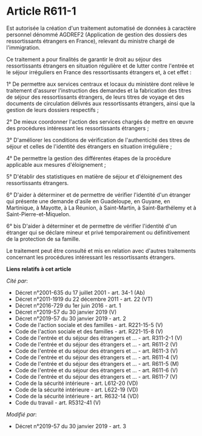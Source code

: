 # Article R611-1

Est autorisée la création d'un traitement automatisé de données à caractère personnel dénommé AGDREF2 (Application de gestion
des dossiers des ressortissants étrangers en France), relevant du ministre chargé de l'immigration.

Ce traitement a pour finalités de garantir le droit au séjour des ressortissants étrangers en situation régulière et de
lutter contre l'entrée et le séjour irréguliers en France des ressortissants étrangers et, à cet effet :

1° De permettre aux services centraux et locaux du ministère dont relève le traitement d'assurer l'instruction des demandes
et la fabrication des titres de séjour des ressortissants étrangers, de leurs titres de voyage et des documents de
circulation délivrés aux ressortissants étrangers, ainsi que la gestion de leurs dossiers respectifs ;

2° De mieux coordonner l'action des services chargés de mettre en œuvre des procédures intéressant les ressortissants
étrangers ;

3° D'améliorer les conditions de vérification de l'authenticité des titres de séjour et celles de l'identité des étrangers en
situation irrégulière ;

4° De permettre la gestion des différentes étapes de la procédure applicable aux mesures d'éloignement ;

5° D'établir des statistiques en matière de séjour et d'éloignement des ressortissants étrangers.

6° D'aider à déterminer et de permettre de vérifier l'identité d'un étranger qui présente une demande d'asile en Guadeloupe,
en Guyane, en Martinique, à Mayotte, à La Réunion, à Saint-Martin, à Saint-Barthélemy et à Saint-Pierre-et-Miquelon.

6° bis D'aider à déterminer et de permettre de vérifier l'identité d'un étranger qui se déclare mineur et privé
temporairement ou définitivement de la protection de sa famille.

Le traitement peut être consulté et mis en relation avec d'autres traitements concernant les procédures intéressant les
ressortissants étrangers.

**Liens relatifs à cet article**

_Cité par_:

  - Décret n°2001-635 du 17 juillet 2001 - art. 34-1 (Ab)
  - Décret n°2011-1919 du 22 décembre 2011 - art. 22 (VT)
  - Décret n°2016-729 du 1er juin 2016 - art. 1
  - Décret n°2019-57 du 30 janvier 2019 (V)
  - Décret n°2019-57 du 30 janvier 2019 - art. 2
  - Code de l'action sociale et des familles - art. R221-15-5 (V)
  - Code de l'action sociale et des familles - art. R221-15-8 (V)
  - Code de l'entrée et du séjour des étrangers et ... - art. R311-2-1 (V)
  - Code de l'entrée et du séjour des étrangers et ... - art. R611-2 (V)
  - Code de l'entrée et du séjour des étrangers et ... - art. R611-3 (V)
  - Code de l'entrée et du séjour des étrangers et ... - art. R611-4 (V)
  - Code de l'entrée et du séjour des étrangers et ... - art. R611-5 (M)
  - Code de l'entrée et du séjour des étrangers et ... - art. R611-6 (V)
  - Code de l'entrée et du séjour des étrangers et ... - art. R611-7 (V)
  - Code de la sécurité intérieure - art. L612-20 (VD)
  - Code de la sécurité intérieure - art. L622-19 (VD)
  - Code de la sécurité intérieure - art. R632-14 (VD)
  - Code du travail - art. R5312-41 (V)

_Modifié par_:

  - Décret n°2019-57 du 30 janvier 2019 - art. 3
